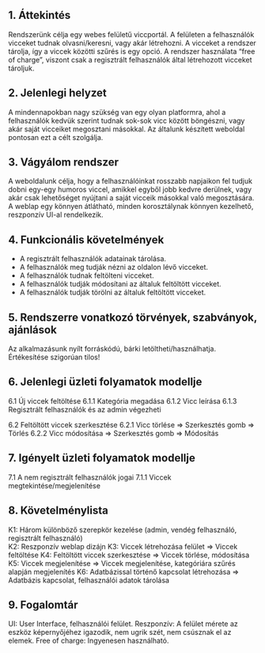 ## 1. Áttekintés 

Rendszerünk célja egy webes felületű viccportál. 
A felületen a felhasználók vicceket tudnak olvasni/keresni, vagy akár létrehozni. 
A vicceket a rendszer tárolja, így a viccek közötti szűrés is egy opció. 
A rendszer használata “free of charge”, viszont csak a regisztrált felhasználók által létrehozott vicceket tároljuk. 
 

## 2. Jelenlegi helyzet 

A mindennapokban nagy szükség van egy olyan platformra, ahol a felhasználók kedvük szerint tudnak sok-sok vicc között böngészni, vagy akár saját vicceiket megosztani másokkal. Az általunk készített weboldal pontosan ezt a célt szolgálja. 
 

## 3. Vágyálom rendszer 

A weboldalunk célja, hogy a felhasználóinkat rosszabb napjaikon fel tudjuk dobni egy-egy humoros viccel, amikkel egyből jobb kedvre derülnek, vagy akár csak lehetőséget nyújtani a saját vicceik másokkal való megosztására. A weblap egy könnyen átlátható, minden korosztálynak könnyen kezelhető, reszponzív UI-al rendelkezik. 
 

## 4. Funkcionális követelmények 

- A regisztrált felhasználók adatainak tárolása. 
- A felhasználók meg tudják nézni az oldalon lévő vicceket. 
- A felhasználók tudnak feltölteni vicceket. 
- A felhasználók tudják módosítani az általuk feltöltött vicceket. 
- A felhasználók tudják törölni az általuk feltöltött vicceket. 

 
## 5. Rendszerre vonatkozó törvények, szabványok, ajánlások 

Az alkalmazásunk nyílt forráskódú, bárki letöltheti/használhatja. Értékesítése szigorúan tilos! 
 

## 6. Jelenlegi üzleti folyamatok modellje 

6.1 Új viccek feltöltése 
    6.1.1 Kategória megadása 
    6.1.2 Vicc leírása 
    6.1.3 Regisztrált felhasználók és az admin végezheti 

6.2 Feltöltött viccek szerkesztése 
    6.2.1 Vicc törlése => Szerkesztés gomb => Törlés 
    6.2.2 Vicc módosítása => Szerkesztés gomb => Módosítás 


## 7. Igényelt üzleti folyamatok modellje 

7.1 A nem regisztrált felhasználók jogai 
    7.1.1 Viccek megtekintése/megjelenítése 

 
## 8. Követelménylista 

K1: Három különböző szerepkör kezelése (admin, vendég felhasználó, regisztrált felhasználó)  
K2: Reszponzív weblap dizájn 
K3: Viccek létrehozása felület => Viccek feltöltése 
K4: Feltöltött viccek szerkesztése => Viccek törlése, módosítása 
K5: Viccek megjelenítése => Viccek megjelenítése, kategóriára szűrés alapján megjelenítés 
K6: Adatbázissal történő kapcsolat létrehozása => Adatbázis kapcsolat, felhasználói adatok tárolása 

 
## 9. Fogalomtár 

UI: User Interface, felhasználói felület. 
Reszponzív: A felület mérete az eszköz képernyőjéhez igazodik, nem ugrik szét, nem csúsznak el az elemek. 
Free of charge: Ingyenesen használható. 
